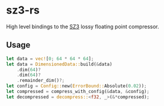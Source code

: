 # sz3-rs
High level bindings to the [SZ3](https://github.com/szcompressor/SZ3) lossy floating point compressor.

## Usage
```rust
let data = vec![0; 64 * 64 * 64];
let data = DimensionedData::build(&data)
    .dim(64)?
    .dim(64)?
    .remainder_dim()?;
let config = Config::new(ErrorBound::Absolute(0.02));
let compressed = compress_with_config(&data, &config);
let decompressed = decompress::<f32, _>(&*compressed);
```
